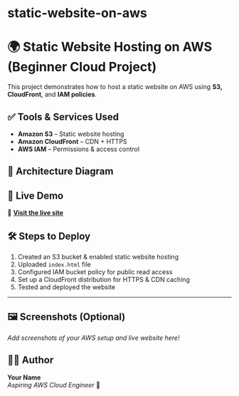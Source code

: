 # static-website-on-aws
# 🌍 Static Website Hosting on AWS (Beginner Cloud Project)

This project demonstrates how to host a static website on AWS using **S3, CloudFront**, and **IAM policies**.

## ✅ Tools & Services Used
- **Amazon S3** – Static website hosting
- **Amazon CloudFront** – CDN + HTTPS
- **AWS IAM** – Permissions & access control

## 📐 Architecture Diagram




  
## 🚀 Live Demo  
🔗 **[Visit the live site](https://d2wamf8rbz564p.cloudfront.net)**  

## 🛠 Steps to Deploy
1. Created an S3 bucket & enabled static website hosting  
2. Uploaded `index.html` file  
3. Configured IAM bucket policy for public read access  
4. Set up a CloudFront distribution for HTTPS & CDN caching  
5. Tested and deployed the website  

---

## 🖼 Screenshots (Optional)  
_Add screenshots of your AWS setup and live website here!_  

## 👨‍💻 Author  
**Your Name**  
_Aspiring AWS Cloud Engineer_ 🚀
